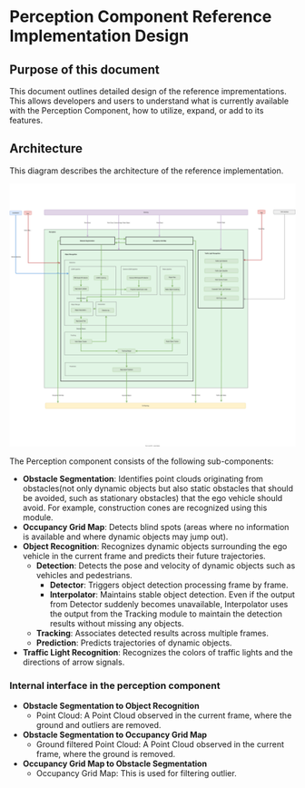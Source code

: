 # Perception Component Reference Implementation Design

## Purpose of this document

This document outlines detailed design of the reference imprementations. This allows developers and users to understand what is currently available with the Perception Component, how to utilize, expand, or add to its features.

## Architecture

This diagram describes the architecture of the reference implementation.

![overall-perception-architecture](image/reference-implementaion-perception-diagram.drawio.svg)

The Perception component consists of the following sub-components:

- **Obstacle Segmentation**: Identifies point clouds originating from obstacles(not only dynamic objects but also static obstacles that should be avoided, such as stationary obstacles) that the ego vehicle should avoid. For example, construction cones are recognized using this module.
- **Occupancy Grid Map**: Detects blind spots (areas where no information is available and where dynamic objects may jump out).
- **Object Recognition**: Recognizes dynamic objects surrounding the ego vehicle in the current frame and predicts their future trajectories.
  - **Detection**: Detects the pose and velocity of dynamic objects such as vehicles and pedestrians.
    - **Detector**: Triggers object detection processing frame by frame.
    - **Interpolator**: Maintains stable object detection. Even if the output from Detector suddenly becomes unavailable, Interpolator uses the output from the Tracking module to maintain the detection results without missing any objects.
  - **Tracking**: Associates detected results across multiple frames.
  - **Prediction**: Predicts trajectories of dynamic objects.
- **Traffic Light Recognition**: Recognizes the colors of traffic lights and the directions of arrow signals.

### Internal interface in the perception component

- **Obstacle Segmentation to Object Recognition**
  - Point Cloud: A Point Cloud observed in the current frame, where the ground and outliers are removed.
- **Obstacle Segmentation to Occupancy Grid Map**
  - Ground filtered Point Cloud: A Point Cloud observed in the current frame, where the ground is removed.
- **Occupancy Grid Map to Obstacle Segmentation**
  - Occupancy Grid Map: This is used for filtering outlier.
